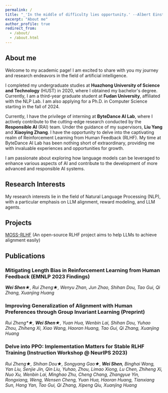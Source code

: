 ```yaml
---
permalink: /
title: "_'In the middle of difficulty lies opportunity.' --Albert Einstein_"
excerpt: "About me"
author_profile: true
redirect_from: 
  - /about/
  - /about.html
---
```


## About me

Welcome to my academic page! I am excited to share with you my journey and research endeavors in the field of artificial intelligence. 

I completed my undergraduate studies at **Huazhong University of Science and Technology** (HUST) in 2020, where I obtained my bachelor's degree. Currently, I am a third-year graduate student at **Fudan University**, affiliated with the NLP Lab. I am also applying for a Ph.D. in Computer Science starting in the fall of 2024. 

Currently, I have the privilege of interning at **ByteDance AI Lab**, where I actively contribute to the cutting-edge research conducted by the **Responsible AI** (RAI) team. Under the guidance of my supervisors, **Liu Yang** and **Xiaoying Zhang**. I have the opportunity to delve into the captivating realm of Reinforcement Learning from Human Feedback (RLHF). My time at ByteDance AI Lab has been nothing short of extraordinary, providing me with invaluable experiences and opportunities for growth.

I am passionate about exploring how language models can be leveraged to enhance various aspects of AI and contribute to the development of more advanced and responsible AI systems.



## Research Interests
My research interests lie in the field of Natural Language Processing (NLP), with a particular emphasis on LLM alignment, reward modeling, and LLM agents. 


## Projects

[MOSS-RLHF](https://openlmlab.github.io/MOSS-RLHF/) (An open-source RLHF project aims to help LLMs to achieve alignment easily)


## Publications
### Mitigating Length Bias in Reinforcement Learning from Human Feedback (EMNLP 2023 Findings)

_**Wei Shen**&#9733;, Rui Zheng&#9733;, Wenyu Zhan, Jun Zhao, Shihan Dou, Tao Gui, Qi Zhang, Xuanjing Huang_

### Improving Generalization of Alignment with Human Preferences through Group Invariant Learning (Preprint)

_Rui Zheng*&#9733;, **Wei Shen**&#9733;, Yuan Hua, Wenbin Lai,  Shihan Dou, Yuhao Zhou, Zhiheng Xi, Xiao Wang, Haoran Huang, Tao Gui, Qi Zhang, Xuanjing Huang_

### Delve into PPO: Implementation Matters for Stable RLHF Training (Instruction Workshop @ NeurIPS 2023)

_Rui Zheng&#9733;, Shihan Dou&#9733;, Songyang Gao&#9733;, **Wei Shen**, Binghai Wang, Yan Liu, Senjie Jin, Qin Liu, Yuhao, Zhou, Limao Xiong, Lu Chen, Zhiheng Xi, Nuo Xu, Wenbin Lai, Minghao Zhu, Cheng Chang, Zhangyue Yin, Rongxiang, Weng, Wensen Cheng, Yuan Hua, Haoran Huang, Tianxiang Sun, Hang Yan, Tao Gui, Qi Zhang, Xipeng Qiu, Xuanjing Huang_
